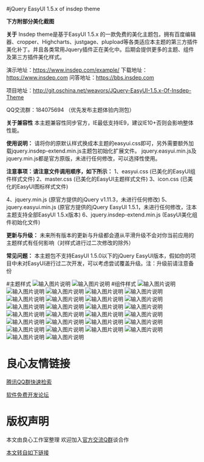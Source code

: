 #jQuery EasyUI 1.5.x of insdep theme

**下方附部分美化截图** 

**关于** 
Insdep theme是基于EasyUI 1.5.x 的一款免费的美化主题包，拥有百度编辑器、cropper、Highcharts、justgage、plupload等各类适应本主题的第三方插件美化补丁。并且各类常用Jquery插件正在美化中。后期会提供更多的主题、组件及第三方插件美化样式。

演示地址：https://www.insdep.com/example/
下载地址：https://www.insdep.com
问答地址：https://bbs.insdep.com

项目地址：http://git.oschina.net/weavors/JQuery-EasyUI-1.5.x-Of-Insdep-Theme

QQ交流群：184075694 （优先发布主题体验内测包）


**关于兼容性** 
本主题兼容性同步官方，IE最低支持IE9，建议IE10+否则会影响整体性能。 

**使用说明：** 
请将你的原默认样式换成本主题的easyui.css即可，另外需要额外加载jquery.insdep-extend.min.js主题包初始化扩展文件。 jquery.easyui.min.js及jquery.min.js都是官方原版，未进行任何修改，可以选择性使用。

**注意事项：请注意文件调用顺序，如下所示：** 
1、easyui.css 
(已美化的EasyUI组件样式文件)
2、master.css 
(已美化的EasyUI主题样式文件)
3、icon.css 
(已美化的EasyUI图标样式文件)

4、jquery.min.js 
(原官方提供的jQuery v1.11.3，未进行任何修改)
5、jquery.easyui.min.js 
(原官方提供的jQuery EasyUI 1.5.1，未进行任何修改，注本主题支持全部EasyUI 1.5.x版本)
6、jquery.insdep-extend.min.js 
(EasyUI美化组件初始化文件)

**更新与升级：** 
未来所有版本的更新与升级都会遵从平滑升级不会对你当前应用的主题样式有任何影响（对样式进行过二次修改的除外）

**常见问题：** 
本主题包不支持EasyUI 1.5.0以下的jQuery EasyUI版本，假如你的项目中未对EasyUI进行过二次开发，可以考虑尝试覆盖升级。注：升级前请注意备份

#主题样式
![输入图片说明](https://www.insdep.com/example/demo/00.png "在这里输入图片标题")
![输入图片说明](https://www.insdep.com/example/demo/01.png "在这里输入图片标题")
#组件样式
![输入图片说明](https://www.insdep.com/example/demo/1.png "在这里输入图片标题")
![输入图片说明](https://www.insdep.com/example/demo/2.png "在这里输入图片标题")
![输入图片说明](https://www.insdep.com/example/demo/3.png "在这里输入图片标题")
![输入图片说明](https://www.insdep.com/example/demo/4.png "在这里输入图片标题")
![输入图片说明](https://www.insdep.com/example/demo/5.png "在这里输入图片标题")
![输入图片说明](https://www.insdep.com/example/demo/6.png "在这里输入图片标题")
![输入图片说明](https://www.insdep.com/example/demo/7.png "在这里输入图片标题")
![输入图片说明](https://www.insdep.com/example/demo/8.png "在这里输入图片标题")
![输入图片说明](https://www.insdep.com/example/demo/9.png "在这里输入图片标题")
![输入图片说明](https://www.insdep.com/example/demo/10.png "在这里输入图片标题")
![输入图片说明](https://www.insdep.com/example/demo/11.png "在这里输入图片标题")
![输入图片说明](https://www.insdep.com/example/demo/12.png "在这里输入图片标题")
![输入图片说明](https://www.insdep.com/example/demo/13.png "在这里输入图片标题")
![输入图片说明](https://www.insdep.com/example/demo/14.png "在这里输入图片标题")
![输入图片说明](https://www.insdep.com/example/demo/15.png "在这里输入图片标题")
![输入图片说明](https://www.insdep.com/example/demo/16.png "在这里输入图片标题")
![输入图片说明](https://www.insdep.com/example/demo/17.png "在这里输入图片标题")
![输入图片说明](https://www.insdep.com/example/demo/18.png "在这里输入图片标题")
![输入图片说明](https://www.insdep.com/example/demo/19.png "在这里输入图片标题")
![输入图片说明](https://www.insdep.com/example/demo/20.png "在这里输入图片标题")
![输入图片说明](https://www.insdep.com/example/demo/21.png "在这里输入图片标题")
![输入图片说明](https://www.insdep.com/example/demo/22.png "在这里输入图片标题")
![输入图片说明](https://www.insdep.com/example/demo/23.png "在这里输入图片标题")
![输入图片说明](https://www.insdep.com/example/demo/24.png "在这里输入图片标题")
![输入图片说明](https://www.insdep.com/example/demo/25.png "在这里输入图片标题")
![输入图片说明](https://www.insdep.com/example/demo/26.png "在这里输入图片标题")
![输入图片说明](https://www.insdep.com/example/demo/27.png "在这里输入图片标题")


 # 良心友情链接

[腾讯QQ群快速检索](http://u.720life.cn/s/8cf73f7c)

[软件免费开发论坛](http://u.720life.cn/s/bbb01dc0)

# 版权声明 

本文由良心工作室整理 欢迎加入[官方交流Q群](https://u.720life.cn/s/f2316816)谈合作

[本文转自如下链接](http://u.720life.cn/g/2e71d0f0a5c601172267ba20d3a43c6e312cda41c68b0b827a72ae565d2af406ea39516d3ada75de8bcb5b80f6abb0e4a9571f907ac273410c78ab4b2bb644c26f7eb90eac3fd9a68c96c9593e902bce172ca9820ddc7a6013ad1dc538feeea8)